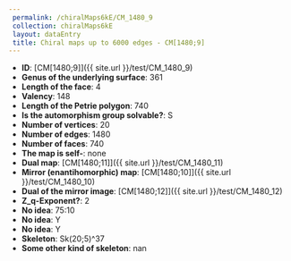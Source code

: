 ```yaml
--- 
 permalink: /chiralMaps6kE/CM_1480_9 
 collection: chiralMaps6kE
 layout: dataEntry
 title: Chiral maps up to 6000 edges - CM[1480;9]
---
```


- **ID**: [CM[1480;9]]({{ site.url }}/test/CM_1480_9)
- **Genus of the underlying surface**: 361
- **Length of the face**: 4
- **Valency**: 148
- **Length of the Petrie polygon**: 740
- **Is the automorphism group solvable?**: S
- **Number of vertices**: 20
- **Number of edges**: 1480
- **Number of faces**: 740
- **The map is self-**: none
- **Dual map**: [CM[1480;11]]({{ site.url }}/test/CM_1480_11)
- **Mirror (enantihomorphic) map**: [CM[1480;10]]({{ site.url }}/test/CM_1480_10)
- **Dual of the mirror image**: [CM[1480;12]]({{ site.url }}/test/CM_1480_12)
- **Z_q-Exponent?**: 2
- **No idea**:  75:10
- **No idea**: Y
- **No idea**: Y
- **Skeleton**: Sk(20;5)^37
- **Some other kind of skeleton**: nan
